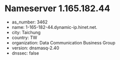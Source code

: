 # Nameserver 1.165.182.44

* as_number: 3462
* name: 1-165-182-44.dynamic-ip.hinet.net.
* city: Taichung
* country: TW
* organization: Data Communication Business Group
* version: dnsmasq-2.40
* dnssec: false
